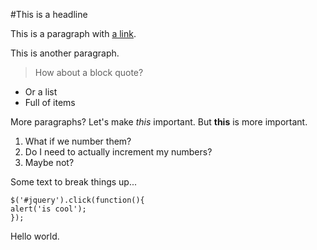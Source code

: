 #This is a headline

This is a paragraph with [a link](http://www.google.com).

This is another paragraph.

>How about a block quote?

- Or a list
- Full of items

More paragraphs? Let's make *this* important. But **this** is more important.

1. What if we number them?
1. Do I need to actually increment my numbers?
2. Maybe not?

Some text to break things up...

    $('#jquery').click(function(){
    alert('is cool');
    });

Hello world.

